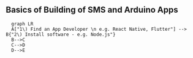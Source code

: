 ## **Basics of Building of SMS and Arduino Apps**

```mermaid
  graph LR
  A["1\) Find an App Developer \n e.g. React Native, Flutter"] --> B{"2\) Install software - e.g. Node.js"}
  B-->C
  C-->D
  D-->E
```
